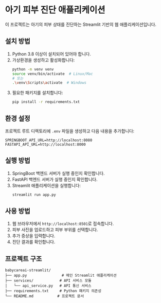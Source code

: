 # 아기 피부 진단 애플리케이션

이 프로젝트는 아기의 피부 상태를 진단하는 Streamlit 기반의 웹 애플리케이션입니다.

## 설치 방법

1. Python 3.8 이상이 설치되어 있어야 합니다.
2. 가상환경을 생성하고 활성화합니다:
   ```bash
   python -m venv venv
   source venv/bin/activate  # Linux/Mac
   # 또는
   .\venv\Scripts\activate  # Windows
   ```
3. 필요한 패키지를 설치합니다:
   ```bash
   pip install -r requirements.txt
   ```

## 환경 설정

프로젝트 루트 디렉토리에 `.env` 파일을 생성하고 다음 내용을 추가합니다:

```
SPRINGBOOT_API_URL=http://localhost:8080
FASTAPI_API_URL=http://localhost:8000
```

## 실행 방법

1. SpringBoot 백엔드 서버가 실행 중인지 확인합니다.
2. FastAPI 백엔드 서버가 실행 중인지 확인합니다.
3. Streamlit 애플리케이션을 실행합니다:
   ```bash
   streamlit run app.py
   ```

## 사용 방법

1. 웹 브라우저에서 `http://localhost:8501`로 접속합니다.
2. 피부 사진을 업로드하고 피부 부위를 선택합니다.
3. 추가 증상을 입력합니다.
4. 진단 결과를 확인합니다.

## 프로젝트 구조

```
babycareai-streamlit/
├── app.py                # 메인 Streamlit 애플리케이션
├── services/            # API 서비스 모듈
│   └── api_service.py   # API 통신 서비스
├── requirements.txt     # Python 패키지 의존성
└── README.md           # 프로젝트 문서
``` 